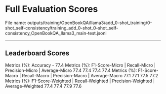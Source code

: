 # Full Evaluation Scores

File name: outputs/training/OpenBookQA/llama3/add_0-shot_training/0-shot_self-consistency/training_add_0-shot_0-shot_self-consistency_OpenBookQA_llama3_main-test.jsonl


---

## Leaderboard Scores

Metrics (%): Accuracy - 77.4
Metrics (%): F1-Score-Micro | Recall-Micro | Precision-Micro | Average-Micro
                77.4        77.4          77.4        77.4
Metrics (%): F1-Score-Macro | Recall-Macro | Precision-Macro | Average-Macro
                77.1        77.1          77.5        77.2
Metrics (%): F1-Score-Weighted | Recall-Weighted | Precision-Weighted | Average-Weighted
                77.4        77.4          77.9        77.6

